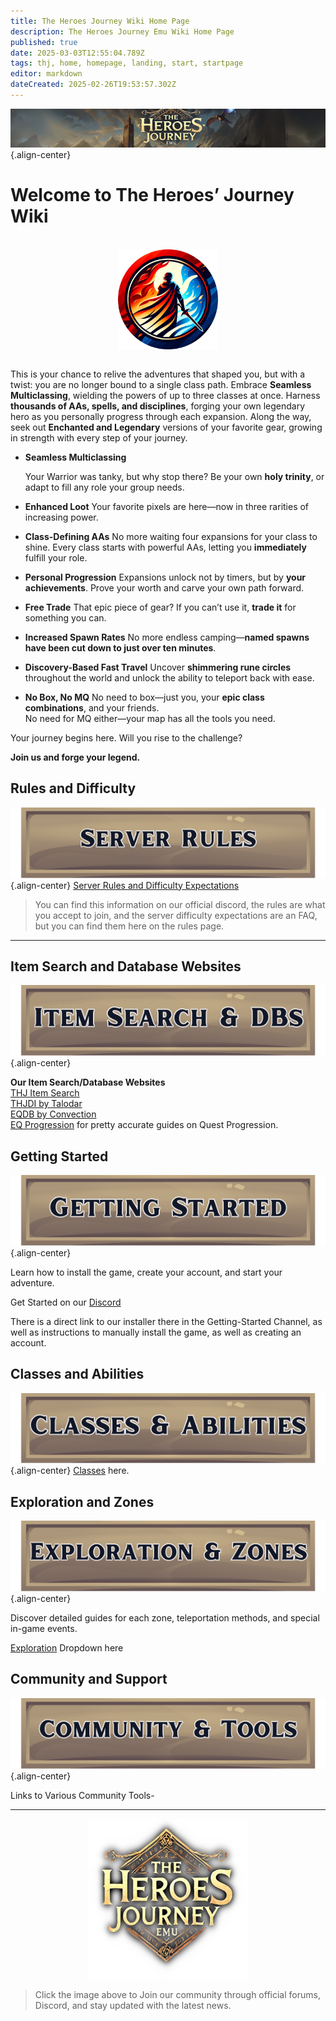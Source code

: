 ```yaml
---
title: The Heroes Journey Wiki Home Page
description: The Heroes Journey Emu Wiki Home Page
published: true
date: 2025-03-03T12:55:04.789Z
tags: thj, home, homepage, landing, start, startpage
editor: markdown
dateCreated: 2025-02-26T19:53:57.302Z
---
```


![thjwebsitewikibanner.png](/thjwebsitewikibanner.png){.align-center}
# **Welcome to The Heroes’ Journey Wiki**

<br>
<img src="/thjwebsitelogo.png" alt="THJ Logo" width="160" style="display: block; margin: 0 auto;">
<br>

This is your chance to relive the adventures that shaped you, but with a twist: you are no longer bound to a single class path. Embrace **Seamless Multiclassing**, wielding the powers of up to three classes at once. Harness **thousands of AAs, spells, and disciplines**, forging your own legendary hero as you personally progress through each expansion. Along the way, seek out **Enchanted and Legendary** versions of your favorite gear, growing in strength with every step of your journey.

- **Seamless Multiclassing**

	Your Warrior was tanky, but why stop there? Be your own **holy trinity**, or adapt to fill any role your group needs.

- **Enhanced Loot**
		Your favorite pixels are here—now in three rarities of increasing power.

- **Class-Defining AAs**
		No more waiting four expansions for your class to shine. Every class starts with powerful AAs, letting you **immediately** fulfill your role.

- **Personal Progression**
		Expansions unlock not by timers, but by **your achievements**. Prove your worth and carve your own path forward.

- **Free Trade**
		That epic piece of gear? If you can’t use it, **trade it** for something you can.

- **Increased Spawn Rates**
		No more endless camping—**named spawns have been cut down to just over ten minutes**.

- **Discovery-Based Fast Travel**
		Uncover **shimmering rune circles** throughout the world and unlock the ability to teleport back with ease.

- **No Box, No MQ**
		No need to box—just you, your **epic class combinations**, and your friends.  
		No need for MQ either—your map has all the tools you need.

Your journey begins here. Will you rise to the challenge?

**Join us and forge your legend.**

## Rules and Difficulty
![rulebutton.png](/rulebutton.png){.align-center}
[Server Rules and Difficulty Expectations](/rules)

> You can find this information on our official discord, the rules are what you accept to join, and the server difficulty expectations are an FAQ, but you can find them here on the rules page.

---
## Item Search and Database Websites
![itemsearchbutton.png](/itemsearchbutton.png){.align-center}


  
**Our Item Search/Database Websites**  
[THJ Item Search](https://info.heroesjourneyemu.com/)  
[THJDI by Talodar](https://www.thjdi.cc/)  
[EQDB by Convection](https://www.thjdi.cc/)  
[EQ Progression](https://www.eqprogression.com/) for pretty accurate guides on Quest Progression.

## Getting Started

![gettingstartedbutton.png](/gettingstartedbutton.png){.align-center}

  
Learn how to install the game, create your account, and start your adventure.  
  
Get Started on our [Discord](https://discord.com/servers/the-heroes-journey-1204418766318862356)  
  
There is a direct link to our installer there in the Getting-Started Channel, as well as instructions to manually install the game, as well as creating an account.

## Classes and Abilities
![classesbutton.png](/classesbutton.png){.align-center}
[Classes](/classes-and-abilities) here.

## Exploration and Zones

![zonesbutton.png](/zonesbutton.png){.align-center}

Discover detailed guides for each zone, teleportation methods, and special in-game events.  
  
[Exploration](/exploration-and-combat/home) Dropdown here

## Community and Support

![communitybutton.png](/communitybutton.png){.align-center}

Links to Various Community Tools-

---

<div style="text-align:center;">
  <a href="https://heroesjourneyemu.com">
    <img src="/thj_icon.png" alt="Heroes’ Journey" />
  </a>
</div>


> Click the image above to Join our community through official forums, Discord, and stay updated with the latest news.
